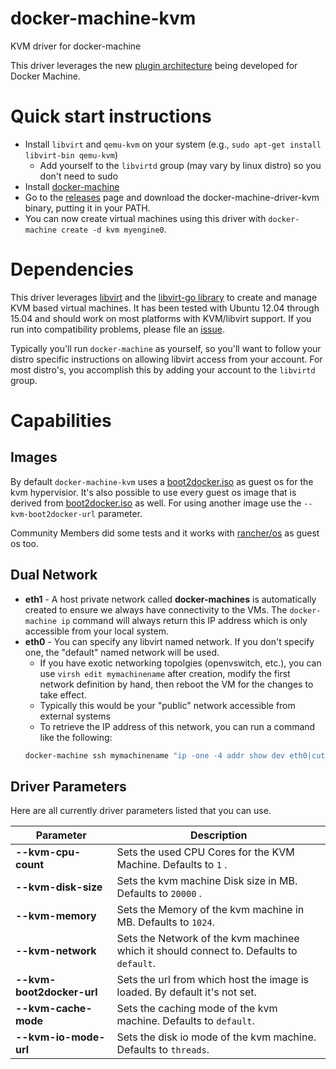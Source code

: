# docker-machine-kvm
KVM driver for docker-machine

This driver leverages the new [plugin architecture](https://github.com/docker/machine/issues/1626) being
developed for Docker Machine.

# Quick start instructions

* Install `libvirt` and `qemu-kvm` on your system (e.g., `sudo apt-get install libvirt-bin qemu-kvm`)
    * Add yourself to the `libvirtd` group (may vary by linux distro) so you don't need to sudo
* Install [docker-machine](https://github.com/docker/machine/releases)
* Go to the
  [releases](https://github.com/dhiltgen/docker-machine-kvm/releases)
  page and download the docker-machine-driver-kvm binary, putting it
  in your PATH.
* You can now create virtual machines using this driver with
  `docker-machine create -d kvm myengine0`.

# Dependencies

This driver leverages [libvirt](http://libvirt.org/) and the [libvirt-go
library](https://github.com/alexzorin/libvirt-go) to create and manage
KVM based virtual machines.  It has been tested with Ubuntu 12.04 through 15.04
and should work on most platforms with KVM/libvirt support.  If you run into
compatibility problems, please file an [issue](https://github.com/dhiltgen/docker-machine-kvm/issues).

Typically you'll run `docker-machine` as yourself, so you'll want to
follow your distro specific instructions on allowing libvirt access
from your account.  For most distro's, you accomplish this by adding
your account to the `libvirtd` group.


# Capabilities

## Images
By default `docker-machine-kvm` uses a [boot2docker.iso](https://github.com/boot2docker/boot2docker) as guest os for the kvm hypervisior. It's also possible to use every guest os image that is derived from [boot2docker.iso](https://github.com/boot2docker/boot2docker) as well.
For using another image use the `--kvm-boot2docker-url` parameter. 

Community Members did some tests and it works with [rancher/os](https://github.com/rancher/os) as guest os too.

## Dual Network

   * **eth1** - A host private network called **docker-machines** is automatically created to ensure we always have connectivity to the VMs.  The `docker-machine ip` command will always return this IP address which is only accessible from your local system.
   * **eth0** - You can specify any libvirt named network.  If you don't specify one, the "default" named network will be used.
        * If you have exotic networking topolgies (openvswitch, etc.), you can use `virsh edit mymachinename` after creation, modify the first network definition by hand, then reboot the VM for the changes to take effect.
        * Typically this would be your "public" network accessible from external systems
        * To retrieve the IP address of this network, you can run a command like the following:
        ```bash
        docker-machine ssh mymachinename "ip -one -4 addr show dev eth0|cut -f7 -d' '"
        ```

## Driver Parameters

Here are all currently driver parameters listed that you can use.

| Parameter     | Description| 
| ------------- | ------------- | 
| **--kvm-cpu-count**     | Sets the used CPU Cores for the KVM Machine. Defaults to `1` . | 
| **--kvm-disk-size**    | Sets the kvm machine Disk size in MB. Defaults to `20000` .      |  
| **--kvm-memory** | Sets the Memory of the kvm machine in MB. Defaults to `1024`.      | 
| **--kvm-network** | Sets the Network of the kvm machinee which it should connect to. Defaults to `default`.      |   
| **--kvm-boot2docker-url** | Sets the url from which host the image is loaded. By default it's not set.   |
| **--kvm-cache-mode** | Sets the caching mode of the kvm machine. Defaults to `default`.   |    
| **--kvm-io-mode-url** | Sets the disk io mode of the kvm machine. Defaults to `threads`.   |      



